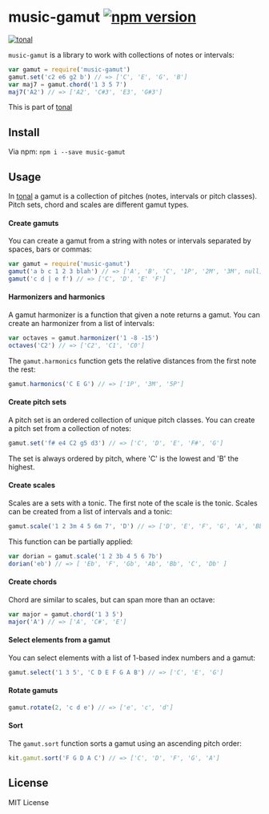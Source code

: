 # music-gamut [![npm version](https://img.shields.io/npm/v/music-gamut.svg)](https://www.npmjs.com/package/music-gamut)

[![tonal](https://img.shields.io/badge/tonal-music--gamut-yellow.svg)](https://www.npmjs.com/package/tonal)


`music-gamut` is a library to work with collections of notes or intervals:

```js
var gamut = require('music-gamut')
gamut.set('c2 e6 g2 b') // => ['C', 'E', 'G', 'B']
var maj7 = gamut.chord('1 3 5 7')
maj7('A2') // => ['A2', 'C#3', 'E3', 'G#3']
```

This is part of [tonal](https://www.npmjs.com/package/tonal)

## Install

Via npm: `npm i --save music-gamut`

## Usage

In [tonal](https://www.npmjs.com/package/tonal) a gamut is a collection of pitches (notes, intervals or pitch classes). Pitch sets, chord and scales are different gamut types.

#### Create gamuts

You can create a gamut from a string with notes or intervals separated by spaces, bars or commas:

```js
var gamut = require('music-gamut')
gamut('a b c 1 2 3 blah') // => ['A', 'B', 'C', '1P', '2M', '3M', null]
gamut('c d | e f') // => ['C', 'D', 'E' 'F']
```

#### Harmonizers and harmonics

A gamut harmonizer is a function that given a note returns a gamut. You can create an harmonizer from a list of intervals:

```js
var octaves = gamut.harmonizer('1 -8 -15')
octaves('C2') // => ['C2', 'C1', 'C0']
```

The `gamut.harmonics` function gets the relative distances from the first note the rest:

```js
gamut.harmonics('C E G') // => ['1P', '3M', '5P']
```


#### Create pitch sets

A pitch set is an ordered collection of unique pitch classes. You can create a pitch set from a collection of notes:

```js
gamut.set('f# e4 C2 g5 d3') // => ['C', 'D', 'E', 'F#', 'G']
```

The set is always ordered by pitch, where 'C' is the lowest and 'B' the highest.

#### Create scales

Scales are a sets with a tonic. The first note of the scale is the tonic. Scales can be created from a list of intervals and a tonic:

```js
gamut.scale('1 2 3m 4 5 6m 7', 'D') // => ['D', 'E', 'F', 'G', 'A', 'Bb', 'C#']
```

This function can be partially applied:

```js
var dorian = gamut.scale('1 2 3b 4 5 6 7b')
dorian('eb') // => [ 'Eb', 'F', 'Gb', 'Ab', 'Bb', 'C', 'Db' ]
```

#### Create chords

Chord are similar to scales, but can span more than an octave:

```js
var major = gamut.chord('1 3 5')
major('A') // => ['A', 'C#', 'E']
```

#### Select elements from a gamut

You can select elements with a list of 1-based index numbers and a gamut:

```js
gamut.select('1 3 5', 'C D E F G A B') // => ['C', 'E', 'G']
```

#### Rotate gamuts

```js
gamut.rotate(2, 'c d e') // => ['e', 'c', 'd']
```

#### Sort

The `gamut.sort` function sorts a gamut using an ascending pitch order:

```js
kit.gamut.sort('F G D A C') // => ['C', 'D', 'F', 'G', 'A']
```

## License

MIT License
